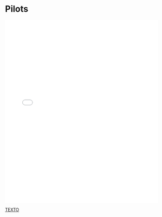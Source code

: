 # Pilots

<MDXLayout>
  <embed src="/assets/files/02-PerformanceEvaluation-5f8588d3d79cdfe49ec759f169e5bb8d.pdf" type="application/pdf" width="100%" height="600px" />
</MDXLayout>

[TEXTO](../../../static/PDFs/DP/02-Pilots.pdf)